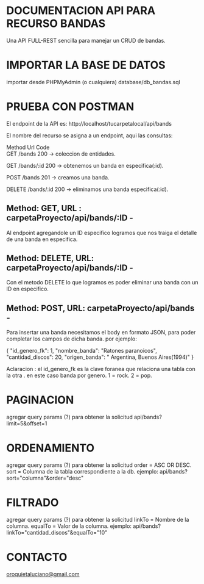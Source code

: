 # DOCUMENTACION API PARA RECURSO BANDAS

Una API FULL-REST sencilla para manejar un CRUD de bandas.

# IMPORTAR LA BASE DE DATOS

importar desde PHPMyAdmin (o cualquiera) database/db_bandas.sql


# PRUEBA CON POSTMAN

El endpoint de la API es: http://localhost/tucarpetalocal/api/bands


El nombre del recurso se asigna a un endpoint, aqui las consultas:

Method	Url	        Code	
GET	    /bands	        200	 -> coleccion de entidades.

GET	    /bands/:id	    200	 -> obtenemos un banda en especifica(:id).

POST	  /bands	        201	 -> creamos una banda.

DELETE	/bands/:id      200	 -> eliminamos una banda especifica(:id).

## Method: GET, URL : carpetaProyecto/api/bands/:ID -
Al endpoint agregandole un ID especifico logramos que nos traiga el detalle de una banda en especifica. 

## Method: DELETE, URL: carpetaProyecto/api/bands/:ID -
Con el metodo DELETE lo que logramos es poder eliminar una banda con un ID en especifico.

## Method: POST, URL: carpetaProyecto/api/bands -
Para insertar una banda necesitamos el body en formato JSON, para poder completar los campos de dicha banda.
por ejemplo:

{
"id_genero_fk": 1,
"nombre_banda": "Ratones paranoicos",
"cantidad_discos": 20,
"origen_banda": " Argentina, Buenos Aires(1994)"
}

Aclaracion : el id_genero_fk es la clave foranea que relaciona una tabla con la otra . en este caso banda por genero. 
1 = rock. 
2 = pop. 
# PAGINACION

agregar query params (?) para obtener la solicitud
    api/bands?limit=5&offset=1

# ORDENAMIENTO

agregar query params (?) para obtener la solicitud
  order = ASC OR DESC.
  sort = Columna de la tabla correspondiente a la db.
ejemplo:
  api/bands?sort="columna"&order="desc"

# FILTRADO

agregar query params (?) para obtener la solicitud
  linkTo = Nombre de la columna. 
  equalTo = Valor de la columna.
ejemplo:
  api/bands?linkTo="cantidad_discos"&equalTo="10"





# CONTACTO
 oroquietaluciano@gmail.com

